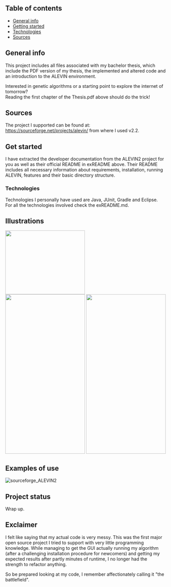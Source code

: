 ## Table of contents
* [General info](#general-info)
* [Getting started](#get-started)
* [Technologies](#technologies)
* [Sources](#sources)


## General info
This project includes all files associated with my bachelor thesis, which include the PDF version of my thesis, the implemented and altered code and an introduction to the ALEVIN environment. <p>
Interested in genetic algorithms or a starting point to explore the internet of tomorrow? <br>
Reading the first chapter of the Thesis.pdf above should do the trick! <p>

## Sources
The project I supported can be found at: https://sourceforge.net/projects/alevin/ from where I used v2.2. <br>

## Get started
I have extracted the developer documentation from the ALEVIN2 project for you as well as their official README in exREADME above. Their README includes all necessary information about requirements, installation, running ALEVIN, features and their basic directory structure. <br>

### Technologies <br>
Technologies I personally have used are Java, JUnit, Gradle and Eclipse. For all the technologies involved check the exREADME.md.

## Illustrations <br>
<img src="https://user-images.githubusercontent.com/78420756/108925416-da72bd00-763c-11eb-8901-96a9566b2554.jpg" width="250" height="200"> <br>
<img src="https://user-images.githubusercontent.com/78420756/108925333-b2835980-763c-11eb-9033-9397d4b76256.jpg" width="250" height="500">
<img src="https://user-images.githubusercontent.com/78420756/108925264-8b2c8c80-763c-11eb-8d94-02c0e188d9f8.jpg" width="250" height="500">
## Examples of use <br>
![sourceforge_ALEVIN2](https://user-images.githubusercontent.com/78420756/108924910-e7db7780-763b-11eb-92cd-ad2c4151790e.png)

## Project status <br>
Wrap up.
## Exclaimer <br>
I felt like saying that my actual code is very messy. This was the first major open source project I tried to support with very little programming knowledge. While managing to get the GUI actually running my algorithm (after a challenging installation procedure for newcomers) and getting my expected results after partly minutes of runtime, I no longer had the strength to refactor anything. <p>
So be prepared looking at my code, I remember affectionately calling it "the battlefield".
